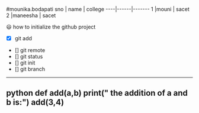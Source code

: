 #mounika.bodapati
sno | name | college
----|------|-------
1 |mouni | sacet
2 |maneesha | sacet

:smiley:
how to initialize the github project
- [x] git add
- [] git remote
- [] git status
- [] git init
- [] git branch

----
python
def add(a,b)
print(" the addition of a and b  is:")
add(3,4)
 -----
